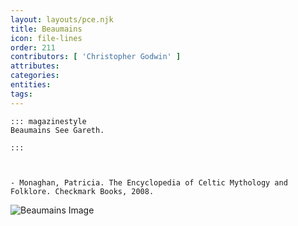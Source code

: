 ```yaml
---
layout: layouts/pce.njk
title: Beaumains
icon: file-lines
order: 211
contributors: [ 'Christopher Godwin' ]
attributes:
categories:
entities:
tags:
---
```

``` tab [group1:Info]
::: magazinestyle
Beaumains See Gareth.

:::
```
``` tab [group1:Attributes]
```
``` tab [group1:Entities]
```
``` tab [group1:Sources]
- Monaghan, Patricia. The Encyclopedia of Celtic Mythology and Folklore. Checkmark Books, 2008.
```
![Beaumains Image](https://upload.wikimedia.org/wikipedia/commons/8/87/Sir_Gareth_of_Orkney.png)
